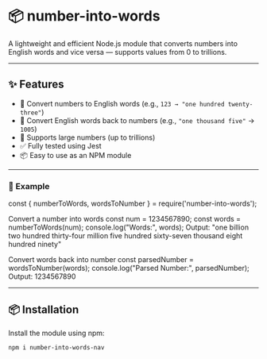 # 📦 number-into-words

A lightweight and efficient Node.js module that converts numbers into English words and vice versa — supports values from 0 to trillions.

---

## ✨ Features

- 🔁 Convert numbers to English words (e.g., `123 → "one hundred twenty-three"`)
- 🔢 Convert English words back to numbers (e.g., `"one thousand five"` → `1005`)
- 🚀 Supports large numbers (up to trillions)
- ✅ Fully tested using Jest
- 📦 Easy to use as an NPM module

---




### 🧾 Example


 const { numberToWords, wordsToNumber } = require('number-into-words');

Convert a number into words
const num = 1234567890;
const words = numberToWords(num);
console.log("Words:", words);
Output: "one billion two hundred thirty-four million five hundred sixty-seven thousand eight hundred ninety"

 Convert words back into number
const parsedNumber = wordsToNumber(words);
console.log("Parsed Number:", parsedNumber);
Output: 1234567890 





---

## 📦 Installation

Install the module using npm:

```bash
npm i number-into-words-nav



